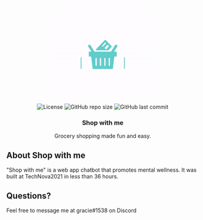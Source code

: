 <br />
<p align="center">
  <a href="https://github.com/vincentzhang15/shop-with-me">
    <img src="https://raw.githubusercontent.com/vincentzhang15/shop-with-me/main/frontend/public/img/logo.gif" alt="Logo" width="256">
  </a>
  <br />

  <!-- Badges -->
  <img src="https://img.shields.io/github/languages/top/vincentzhang15/shop-with-me?style=for-the-badge" alt="License" height="25">
  <img src="https://img.shields.io/github/repo-size/vincentzhang15/shop-with-me?style=for-the-badge" alt="GitHub repo size" height="25">
  <img src="https://img.shields.io/github/last-commit/vincentzhang15/shop-with-me?style=for-the-badge" alt="GitHub last commit" height="25">
  <br />

  <h3 align="center">Shop with me</h3>
  <p align="center">
    Grocery shopping made fun and easy.
    <!--br />
    <a href=""><strong>View the demo »</strong></a>
    <br /-->
  </p>
</p>


## About Shop with me

"Shop with me" is a web app chatbot that promotes mental wellness. It was built at TechNova2021 in less than 36 hours.

## Questions?
Feel free to message me at gracie#1538 on Discord
